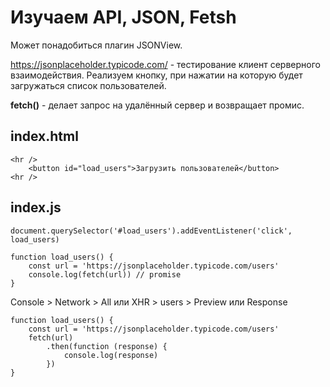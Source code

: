 # Изучаем API, JSON, Fetsh

Может понадобиться плагин JSONView.

https://jsonplaceholder.typicode.com/ - тестирование клиент серверного взаимодействия. Реализуем кнопку, при нажатии на которую будет загружаться список пользователей.

**fetch()** - делает запрос на удалённый сервер и возвращает промис.

## index.html

    <hr />
        <button id="load_users">Загрузить пользователей</button>
    <hr />

## index.js

    document.querySelector('#load_users').addEventListener('click', load_users)

    function load_users() {
        const url = 'https://jsonplaceholder.typicode.com/users'
        console.log(fetch(url)) // promise
    }

Console > Network > All или XHR > users > Preview или Response

    function load_users() {
        const url = 'https://jsonplaceholder.typicode.com/users'
        fetch(url)
            .then(function (response) {
                console.log(response)
            })
    }
